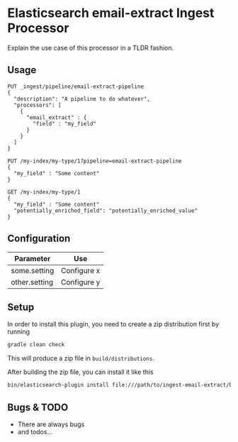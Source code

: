 # Elasticsearch email-extract Ingest Processor

Explain the use case of this processor in a TLDR fashion.

## Usage


```
PUT _ingest/pipeline/email-extract-pipeline
{
  "description": "A pipeline to do whatever",
  "processors": [
    {
      "email_extract" : {
        "field" : "my_field"
      }
    }
  ]
}

PUT /my-index/my-type/1?pipeline=email-extract-pipeline
{
  "my_field" : "Some content"
}

GET /my-index/my-type/1
{
  "my_field" : "Some content"
  "potentially_enriched_field": "potentially_enriched_value"
}
```

## Configuration

| Parameter | Use |
| --- | --- |
| some.setting   | Configure x |
| other.setting  | Configure y |

## Setup

In order to install this plugin, you need to create a zip distribution first by running

```bash
gradle clean check
```

This will produce a zip file in `build/distributions`.

After building the zip file, you can install it like this

```bash
bin/elasticsearch-plugin install file:///path/to/ingest-email-extract/build/distribution/ingest-email-extract-0.0.1-SNAPSHOT.zip
```

## Bugs & TODO

* There are always bugs
* and todos...

